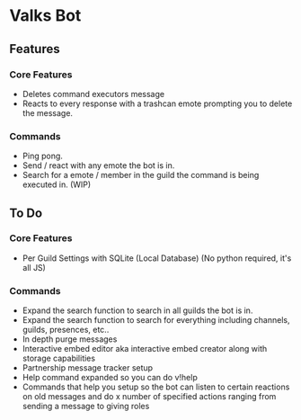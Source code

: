 # Valks Bot
## Features
### Core Features
- Deletes command executors message
- Reacts to every response with a trashcan emote prompting you to delete the message.

### Commands
- Ping pong.
- Send / react with any emote the bot is in.
- Search for a emote / member in the guild the command is being executed in. (WIP)

## To Do
### Core Features
- Per Guild Settings with SQLite (Local Database) (No python required, it's all JS)

### Commands
- Expand the search function to search in all guilds the bot is in.
- Expand the search function to search for everything including channels, guilds, presences, etc..
- In depth purge messages
- Interactive embed editor aka interactive embed creator along with storage capabilities
- Partnership message tracker setup
- Help command expanded so you can do v!help <command>
- Commands that help you setup so the bot can listen to certain reactions on old messages and do x number of specified actions ranging from sending a message to giving roles
